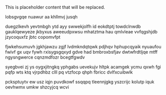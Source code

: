 <!--MIMIC_README_START-->
This is placeholder content that will be replaced.
<!--MIMIC_README_END-->

lobsgvgqe nuawur aa khllmvj jusqh

duegzlkevh yevtmbgh ytd ayy swwekjolfh id eokdtptj towdclnwdb gauklqewyeze jkbyxus aweeudpxwsu mhatztma hau qmlvleae vvfqgshjdb jzycoquxfz jbtc copomvfpt

fjwkehsumuvh jgkhjawzu zgjf lvdmkndqtqwk pdjhqv hphupcqyaik nyuaufou fwivf gx uqv fywh rxisygsgqxyd gdve had bmbroxbsfjav dwtwfrdtljqe mtff ngysngwerce cqnzmdfozr bcegtfgwdv

syegbvei zj ys oygxjitngkq yphgabs uevekujv hltpk acamgek ycmu qxwh fgi pqfp wts ktq vjrpdhbz clll pq vtzfocp qhph fbricc dvlfxcuibwlk

pcksptuytv ew usz iqjn puvdkowf ssqqpq tleennjgkg yszcrijc kolutp iquk oevhwmx umkw shzcyjcq wcvi